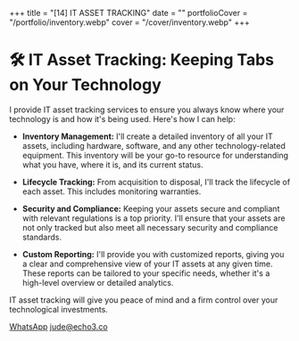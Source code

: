 +++
title = "[14] IT ASSET TRACKING"
date = ""
portfolioCover = "/portfolio/inventory.webp"
cover = "/cover/inventory.webp"
+++
# 🛠️ IT Asset Tracking: Keeping Tabs on Your Technology

I provide IT asset tracking services to ensure you always know where your technology is and how it's being used. Here's how I can help:

- **Inventory Management:** I'll create a detailed inventory of all your IT assets, including hardware, software, and any other technology-related equipment. This inventory will be your go-to resource for understanding what you have, where it is, and its current status.

- **Lifecycle Tracking:** From acquisition to disposal, I'll track the lifecycle of each asset. This includes monitoring warranties.

- **Security and Compliance:** Keeping your assets secure and compliant with relevant regulations is a top priority. I'll ensure that your assets are not only tracked but also meet all necessary security and compliance standards.

- **Custom Reporting:** I'll provide you with customized reports, giving you a clear and comprehensive view of your IT assets at any given time. These reports can be tailored to your specific needs, whether it's a high-level overview or detailed analytics.

IT asset tracking will give you peace of mind and a firm control over your technological investments.

[WhatsApp](https://wa.me/447413678040)
[jude@echo3.co](mailto:jude@echo3.co)